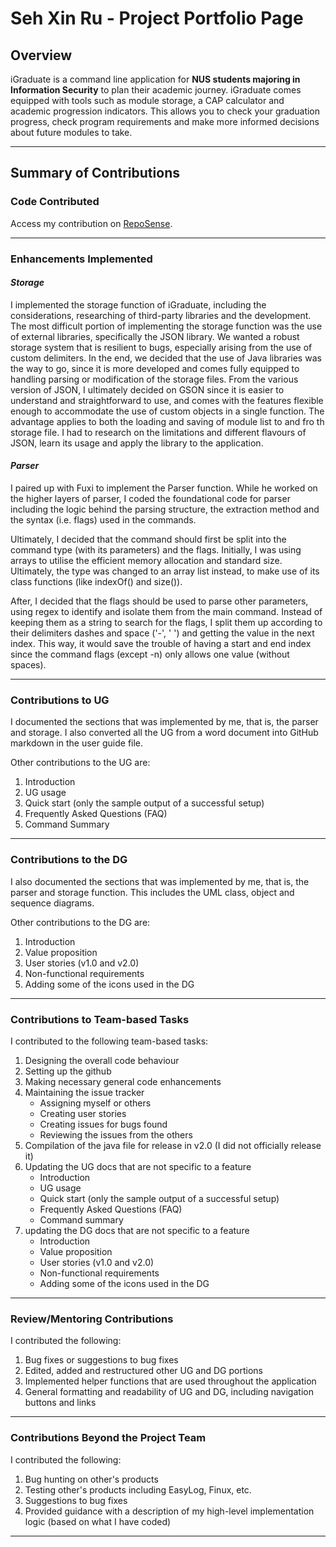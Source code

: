 # Seh Xin Ru - Project Portfolio Page

## **Overview** ##

iGraduate is a command line application for <b>NUS students majoring in Information Security</b> to plan their academic journey. iGraduate comes equipped with tools such as module storage, a CAP calculator and academic progression indicators. This allows you to check your graduation progress, check program requirements and make more informed decisions about future modules to take. 

----

## **Summary of Contributions** ##

### **Code Contributed** ###

Access my contribution on [RepoSense](https://nus-cs2113-ay2021s2.github.io/tp-dashboard/?search=xseh&sort=groupTitle&sortWithin=title&since=2021-03-05&timeframe=commit&mergegroup=&groupSelect=groupByRepos&breakdown=false&tabOpen=true&tabType=authorship&tabAuthor=xseh&tabRepo=AY2021S2-CS2113T-W09-2%2Ftp%5Bmaster%5D&authorshipIsMergeGroup=false&authorshipFileTypes=docs~functional-code~test-code~other). 

----

### **Enhancements Implemented** ###

#### ***Storage*** ####

I implemented the storage function of iGraduate, including the considerations, researching of third-party libraries and the development. 
The most difficult portion of implementing the storage function was the use of external libraries, specifically the JSON library.  We wanted a robust storage system that is resilient to bugs, especially arising from the use of custom delimiters. In the end, we decided that the use of Java libraries was the way to go, since it is more developed and comes fully equipped to handling parsing or modification of the storage files. From the various version of JSON, I ultimately decided on GSON since it is easier to understand and straightforward to use, and comes with the features flexible enough to accommodate the use of custom objects in a single function. The advantage applies to both the loading and saving of module list to and fro th storage file. I had to research on the limitations and different flavours of JSON, learn its usage and apply the library to the application.

<div style="page-break-after: always;"></div>

#### ***Parser*** ####

I paired up with Fuxi to implement the Parser function. While he worked on the higher layers of parser, I coded the foundational code for parser including the logic behind the parsing structure, the extraction method and the syntax (i.e. flags) used in the commands. 

Ultimately, I decided that the command should first be split into the command type (with its parameters) and the flags. Initially, I was using arrays to utilise the efficient memory allocation and standard size. Ultimately, the type was changed to an array list instead, to make use of its class functions (like indexOf() and size()). 

After, I decided that the flags should be used to parse other parameters, using regex to identify and isolate them from the main command. Instead of keeping them as a string to search for the flags, I split them up according to their delimiters dashes and space ('-', ' ') and getting the value in the next index. This way, it would save the trouble of having a start and end index since the command flags (except -n) only allows one value (without spaces). 

----

### **Contributions to UG** ###

I documented the sections that was implemented by me, that is, the parser and storage. I also converted all the UG from a word document into GitHub markdown in the user guide file. 

Other contributions to the UG are:
1. Introduction
1. UG usage
1. Quick start (only the sample output of a successful setup)
1. Frequently Asked Questions (FAQ)
1. Command Summary 

----

### **Contributions to the DG** ###

I also documented the sections that was implemented by me, that is, the parser and storage function. This includes the UML class, object and sequence diagrams.

Other contributions to the DG are: 
1. Introduction
1. Value proposition
1. User stories (v1.0 and v2.0)
1. Non-functional requirements
1. Adding some of the icons used in the DG

----

<div style="page-break-after: always;"></div>

### **Contributions to Team-based Tasks** ###

I contributed to the following team-based tasks:
1. Designing the overall code behaviour 
1. Setting up the github
1. Making necessary general code enhancements
1. Maintaining the issue tracker 
    - Assigning myself or others
    - Creating user stories
    - Creating issues for bugs found
    - Reviewing the issues from the others  
1. Compilation of the java file for release in v2.0 (I did not officially release it)
1. Updating the UG docs that are not specific to a feature 
    - Introduction
    - UG usage
    - Quick start (only the sample output of a successful setup)
    - Frequently Asked Questions (FAQ)
    - Command summary 
1. updating the DG docs that are not specific to a feature 
    - Introduction
    - Value proposition
    - User stories (v1.0 and v2.0)
    - Non-functional requirements
    - Adding some of the icons used in the DG

----

### **Review/Mentoring Contributions** ###

I contributed the following: 
1. Bug fixes or suggestions to bug fixes
1. Edited, added and restructured other UG and DG portions
1. Implemented helper functions that are used throughout the application
1. General formatting and readability of UG and DG, including navigation buttons and links

----

### **Contributions Beyond the Project Team** ###

I contributed the following: 
1. Bug hunting on other's products
1. Testing other's products including EasyLog, Finux, etc. 
1. Suggestions to bug fixes
1. Provided guidance with a description of my high-level implementation logic (based on what I have coded)

----